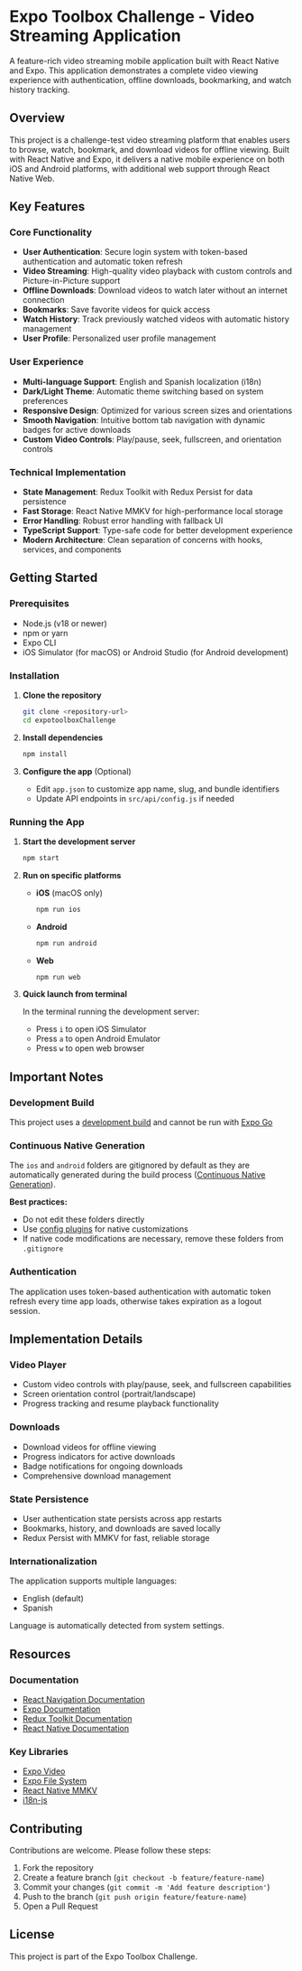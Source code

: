 # Expo Toolbox Challenge - Video Streaming Application

A feature-rich video streaming mobile application built with React Native and Expo. This application demonstrates a complete video viewing experience with authentication, offline downloads, bookmarking, and watch history tracking.

## Overview

This project is a challenge-test video streaming platform that enables users to browse, watch, bookmark, and download videos for offline viewing. Built with React Native and Expo, it delivers a native mobile experience on both iOS and Android platforms, with additional web support through React Native Web.

## Key Features

### Core Functionality
- **User Authentication**: Secure login system with token-based authentication and automatic token refresh
- **Video Streaming**: High-quality video playback with custom controls and Picture-in-Picture support
- **Offline Downloads**: Download videos to watch later without an internet connection
- **Bookmarks**: Save favorite videos for quick access
- **Watch History**: Track previously watched videos with automatic history management
- **User Profile**: Personalized user profile management

### User Experience
- **Multi-language Support**: English and Spanish localization (i18n)
- **Dark/Light Theme**: Automatic theme switching based on system preferences
- **Responsive Design**: Optimized for various screen sizes and orientations
- **Smooth Navigation**: Intuitive bottom tab navigation with dynamic badges for active downloads
- **Custom Video Controls**: Play/pause, seek, fullscreen, and orientation controls

### Technical Implementation
- **State Management**: Redux Toolkit with Redux Persist for data persistence
- **Fast Storage**: React Native MMKV for high-performance local storage
- **Error Handling**: Robust error handling with fallback UI
- **TypeScript Support**: Type-safe code for better development experience
- **Modern Architecture**: Clean separation of concerns with hooks, services, and components

## Getting Started

### Prerequisites

- Node.js (v18 or newer)
- npm or yarn
- Expo CLI
- iOS Simulator (for macOS) or Android Studio (for Android development)

### Installation

1. **Clone the repository**
   ```sh
   git clone <repository-url>
   cd expotoolboxChallenge
   ```

2. **Install dependencies**
   ```sh
   npm install
   ```

3. **Configure the app** (Optional)
   - Edit `app.json` to customize app name, slug, and bundle identifiers
   - Update API endpoints in `src/api/config.js` if needed

### Running the App

1. **Start the development server**
   ```sh
   npm start
   ```

2. **Run on specific platforms**

   - **iOS** (macOS only)
     ```sh
     npm run ios
     ```

   - **Android**
     ```sh
     npm run android
     ```

   - **Web**
     ```sh
     npm run web
     ```

3. **Quick launch from terminal**
   
   In the terminal running the development server:
   - Press `i` to open iOS Simulator
   - Press `a` to open Android Emulator
   - Press `w` to open web browser

## Important Notes

### Development Build
This project uses a [development build](https://docs.expo.dev/develop/development-builds/introduction/) and cannot be run with [Expo Go](https://expo.dev/go)

### Continuous Native Generation
The `ios` and `android` folders are gitignored by default as they are automatically generated during the build process ([Continuous Native Generation](https://docs.expo.dev/workflow/continuous-native-generation/)). 

**Best practices:**
- Do not edit these folders directly
- Use [config plugins](https://docs.expo.dev/config-plugins/) for native customizations
- If native code modifications are necessary, remove these folders from `.gitignore`

### Authentication
The application uses token-based authentication with automatic token refresh every time app loads, otherwise takes expiration as a logout session.

## Implementation Details

### Video Player
- Custom video controls with play/pause, seek, and fullscreen capabilities
- Screen orientation control (portrait/landscape)
- Progress tracking and resume playback functionality

### Downloads
- Download videos for offline viewing
- Progress indicators for active downloads
- Badge notifications for ongoing downloads
- Comprehensive download management

### State Persistence
- User authentication state persists across app restarts
- Bookmarks, history, and downloads are saved locally
- Redux Persist with MMKV for fast, reliable storage

### Internationalization
The application supports multiple languages:
- English (default)
- Spanish

Language is automatically detected from system settings.

## Resources

### Documentation
- [React Navigation Documentation](https://reactnavigation.org/)
- [Expo Documentation](https://docs.expo.dev/)
- [Redux Toolkit Documentation](https://redux-toolkit.js.org/)
- [React Native Documentation](https://reactnative.dev/)

### Key Libraries
- [Expo Video](https://docs.expo.dev/versions/latest/sdk/video/)
- [Expo File System](https://docs.expo.dev/versions/latest/sdk/filesystem/)
- [React Native MMKV](https://github.com/mrousavy/react-native-mmkv)
- [i18n-js](https://github.com/fnando/i18n)

## Contributing

Contributions are welcome. Please follow these steps:

1. Fork the repository
2. Create a feature branch (`git checkout -b feature/feature-name`)
3. Commit your changes (`git commit -m 'Add feature description'`)
4. Push to the branch (`git push origin feature/feature-name`)
5. Open a Pull Request

## License

This project is part of the Expo Toolbox Challenge.
